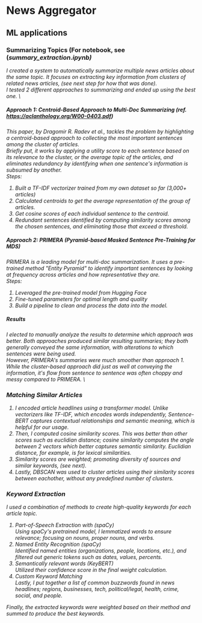 # News Aggregator


## ML applications
### Summarizing Topics (For notebook, see (<i>summary_extraction.ipynb<i>)
I created a system to automatically summarize multiple news articles about the same topic. It focuses on extracting key information from clusters of related news articles, (see next step for how that was done). \
I tested 2 different approaches to summarizing and ended up using the best one. \
##### Approach 1: Centroid-Based Approach to Multi-Doc Summarizing (ref. https://aclanthology.org/W00-0403.pdf)
This paper, by Dragomir R. Radev et al., tackles the problem by highlighting a centroid-based approach to collecting the most important sentences among the cluster of articles. \
Briefly put, it works by applying a utility score to each sentence based on its relevance to the cluster, or the average topic of the articles, and eliminates redundancy by identifying when one sentence's information is subsumed by another. \
Steps:
1. Built a TF-IDF vectorizer trained from my own dataset so far (3,000+ articles)
2. Calculated centroids to get the average representation of the group of articles.
3. Get cosine scores of each individual sentence to the centroid.
4. Redundant sentences identified by computing similarity scores among the chosen sentences, and eliminating those that exceed a threshold.

##### Approach 2: PRIMERA (Pyramid-based Masked Sentence Pre-Training for MDS)
PRIMERA is a leading model for multi-doc summarization. It uses a pre-trained method "Entity Pyramid" to identify important sentences by looking at frequency across articles and how representative they are. \
Steps:
1. Leveraged the pre-trained model from Hugging Face
2. Fine-tuned parameters for optimal length and quality
3. Build a pipeline to clean and process the data into the model.

##### Results
I elected to manually analyze the results to determine which approach was better. Both approaches produced similar resulting summaries; they both generally conveyed the same information, with alterations to which sentences were being used. \
However, PRIMERA's summaries were much smoother than approach 1. While the cluster-based approach did just as well at conveying the information, it's flow from sentence to sentence was often choppy and messy compared to PRIMERA. \

### Matching Similar Articles
1. I encoded article headlines using a transformer model. Unlike vectorizers like TF-IDF, which encodes words independently, Sentence-BERT captures contextual relationships and semantic meaning, which is helpful for our usage.
2. Then, I computed cosine similarity scores. This was better than other scores such as euclidian distance; cosine similarity computes the angle between 2 vectors which better captures semantic similarity. Euclidian distance, for example, is for lexical similarities.
3. Similarity scores are weighted; promoting diversity of sources and similar keywords, (see next).
4. Lastly, DBSCAN was used to cluster articles using their similarity scores between eachother, without any predefined number of clusters.

### Keyword Extraction
I used a combination of methods to create high-quality keywords for each article topic. 
1. Part-of-Speech Extraction with (spaCy) \
   Using spaCy's pretrained model, I lemmatized words to ensure relevance; focusing on nouns, proper nouns, and verbs. 
2. Named Entity Recognition (spaCy) \
   Identified named entities (organizations, people, locations, etc.), and filtered out generic tokens such as dates, values, percents. 
3. Semantically relevant words (KeyBERT) \
   Utilized their confidence score in the final weight calculation.
4. Custom Keyword Matching \
   Lastly, I put together a list of common buzzwords found in news headlines; regions, businesses, tech, political/legal, health, crime, social, and people. 

Finally, the extracted keywords were weighted based on their method and summed to produce the best keywords.




